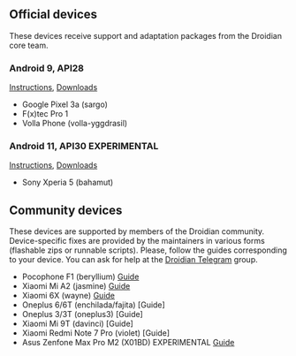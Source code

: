 ## Official devices
These devices receive support and adaptation packages from the Droidian core team.
### Android 9, API28
[Instructions](https://github.com/droidian-images/rootfs-api28gsi-all), [Downloads](https://github.com/droidian-images/rootfs-api28gsi-all/releases)
- Google Pixel 3a (sargo)
- F(x)tec Pro 1
- Volla Phone (volla-yggdrasil)

### Android 11, API30 EXPERIMENTAL
[Instructions](https://github.com/droidian-images/rootfs-api30gsi-all), [Downloads](https://github.com/droidian-images/rootfs-api30gsi-all/releases)
- Sony Xperia 5 (bahamut)

## Community devices
These devices are supported by members of the Droidian community. Device-specific fixes are provided by the maintainers in various forms (flashable zips or runnable scripts). Please, follow the guides corresponding to your device. You can ask for help at the [Droidian Telegram](https://t.me/droidianlinux) group.
- Pocophone F1 (beryllium) [Guide](https://github.com/Unofficial-droidian-for-pocof1/droidian-beryllium-guide/tree/update)
- Xiaomi Mi A2 (jasmine) [Guide](https://github.com/thomashastings/droidian-jasmine-guide)
- Xiaomi 6X (wayne) [Guide](https://github.com/thomashastings/droidian-wayne-guide)
- Oneplus 6/6T (enchilada/fajita) [Guide]
- Oneplus 3/3T (oneplus3) [Guide]
- Xiaomi Mi 9T (davinci) [Guide]
- Xiaomi Redmi Note 7 Pro (violet) [Guide]
- Asus Zenfone Max Pro M2 (X01BD) EXPERIMENTAL [Guide](https://github.com/thomashastings/droidian-x01bd-guide)
